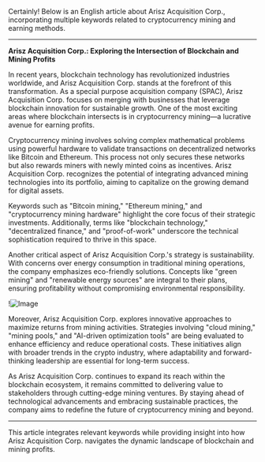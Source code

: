 Certainly! Below is an English article about Arisz Acquisition Corp., incorporating multiple keywords related to cryptocurrency mining and earning methods.

---

**Arisz Acquisition Corp.: Exploring the Intersection of Blockchain and Mining Profits**

In recent years, blockchain technology has revolutionized industries worldwide, and Arisz Acquisition Corp. stands at the forefront of this transformation. As a special purpose acquisition company (SPAC), Arisz Acquisition Corp. focuses on merging with businesses that leverage blockchain innovation for sustainable growth. One of the most exciting areas where blockchain intersects is in cryptocurrency mining—a lucrative avenue for earning profits.

Cryptocurrency mining involves solving complex mathematical problems using powerful hardware to validate transactions on decentralized networks like Bitcoin and Ethereum. This process not only secures these networks but also rewards miners with newly minted coins as incentives. Arisz Acquisition Corp. recognizes the potential of integrating advanced mining technologies into its portfolio, aiming to capitalize on the growing demand for digital assets.

Keywords such as "Bitcoin mining," "Ethereum mining," and "cryptocurrency mining hardware" highlight the core focus of their strategic investments. Additionally, terms like "blockchain technology," "decentralized finance," and "proof-of-work" underscore the technical sophistication required to thrive in this space.

Another critical aspect of Arisz Acquisition Corp.'s strategy is sustainability. With concerns over energy consumption in traditional mining operations, the company emphasizes eco-friendly solutions. Concepts like "green mining" and "renewable energy sources" are integral to their plans, ensuring profitability without compromising environmental responsibility.

!![Image](https://github.com/user-attachments/assets/3be06921-4469-491d-bd37-5f14c53422b7)

Moreover, Arisz Acquisition Corp. explores innovative approaches to maximize returns from mining activities. Strategies involving "cloud mining," "mining pools," and "AI-driven optimization tools" are being evaluated to enhance efficiency and reduce operational costs. These initiatives align with broader trends in the crypto industry, where adaptability and forward-thinking leadership are essential for long-term success.

As Arisz Acquisition Corp. continues to expand its reach within the blockchain ecosystem, it remains committed to delivering value to stakeholders through cutting-edge mining ventures. By staying ahead of technological advancements and embracing sustainable practices, the company aims to redefine the future of cryptocurrency mining and beyond.

--- 

This article integrates relevant keywords while providing insight into how Arisz Acquisition Corp. navigates the dynamic landscape of blockchain and mining profits.